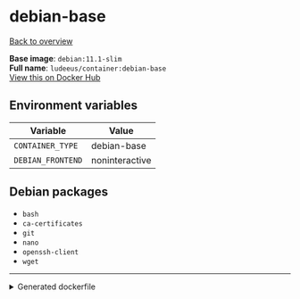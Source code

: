 # debian-base

[Back to overview](../index.md)

**Base image**: `debian:11.1-slim`  
**Full name**: `ludeeus/container:debian-base`  
[View this on Docker Hub](https://hub.docker.com/r/ludeeus/container/tags?page=1&name=debian-base)

## Environment variables

Variable | Value 
-- | --
`CONTAINER_TYPE` | debian-base
`DEBIAN_FRONTEND` | noninteractive

## Debian packages

- `bash`
- `ca-certificates`
- `git`
- `nano`
- `openssh-client`
- `wget`



***
<details>
<summary>Generated dockerfile</summary>

<pre>
FROM debian:11.1-slim

ENV DEBIAN_FRONTEND=noninteractive
ENV CONTAINER_TYPE=debian-base



RUN  \ 
    apt update \ 
    && apt install -y --no-install-recommends --allow-downgrades  \ 
        ca-certificates \ 
        nano \ 
        bash \ 
        wget \ 
        git \ 
        openssh-client \ 
    && rm -fr /var/lib/apt/lists/* \ 
    && rm -fr /tmp/* /var/{cache,log}/*




</pre>

<i>This is a generated version of the context used while building the container, some of the labels will not be correct since they use information in the action that publishes the container</i>
</details>
